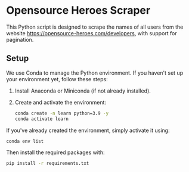 # Opensource Heroes Scraper

This Python script is designed to scrape the names of all users from the website https://opensource-heroes.com/developers, with support for pagination.

## Setup

We use Conda to manage the Python environment. If you haven't set up your environment yet, follow these steps:

1. Install Anaconda or Miniconda (if not already installed).

2. Create and activate the environment:
   ```bash
   conda create -n learn python=3.9 -y
   conda activate learn
   ```

If you've already created the environment, simply activate it using:  
```bash
conda env list
```

Then install the required packages with:
```bash
pip install -r requirements.txt
```
